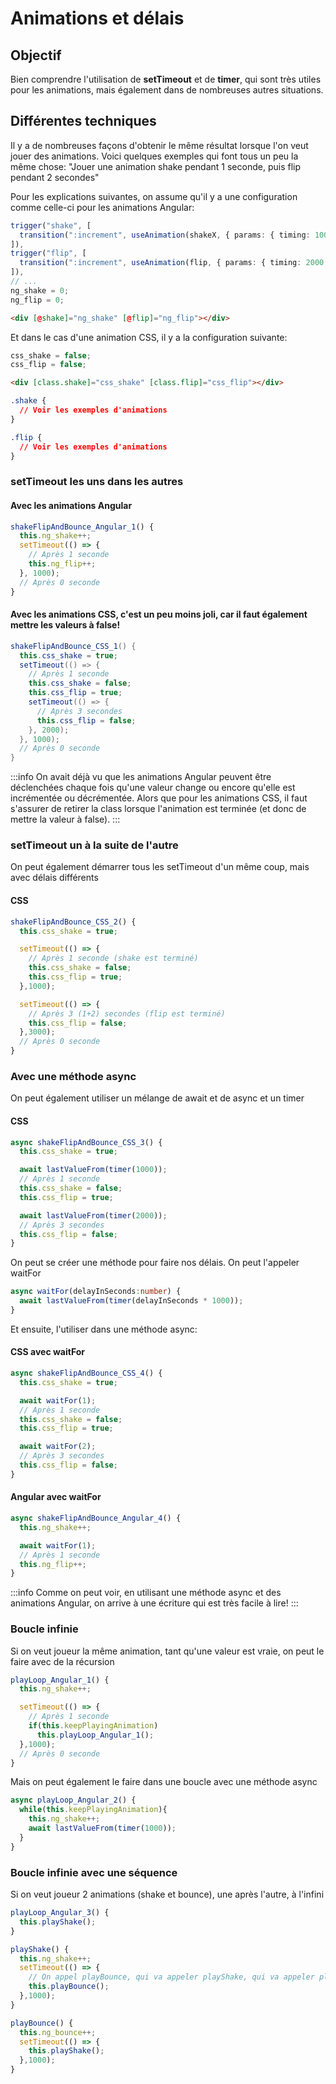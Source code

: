 # Animations et délais

## Objectif

Bien comprendre l'utilisation de **setTimeout** et de **timer**, qui sont très utiles pour les animations, mais également dans de nombreuses autres situations.

## Différentes techniques

Il y a de nombreuses façons d'obtenir le même résultat lorsque l'on veut jouer des animations. Voici quelques exemples qui font tous un peu la même chose: "Jouer une animation shake pendant 1 seconde, puis flip pendant 2 secondes"

Pour les explications suivantes, on assume qu'il y a une configuration comme celle-ci pour les animations Angular:

```ts
trigger("shake", [
  transition(":increment", useAnimation(shakeX, { params: { timing: 1000 } })),
]),
trigger("flip", [
  transition(":increment", useAnimation(flip, { params: { timing: 2000 } })),
]),
// ...
ng_shake = 0;
ng_flip = 0;
```

```html
<div [@shake]="ng_shake" [@flip]="ng_flip"></div>
```

Et dans le cas d'une animation CSS, il y a la configuration suivante:

```ts
css_shake = false;
css_flip = false;
```

```html
<div [class.shake]="css_shake" [class.flip]="css_flip"></div>
```

```css
.shake {
  // Voir les exemples d'animations
}

.flip {
  // Voir les exemples d'animations
}
```

### setTimeout les uns dans les autres

#### Avec les animations Angular

```ts
shakeFlipAndBounce_Angular_1() {
  this.ng_shake++;
  setTimeout(() => {
    // Après 1 seconde
    this.ng_flip++;
  }, 1000);
  // Après 0 seconde
}
```

#### Avec les animations CSS, c'est un peu moins joli, car il faut également mettre les valeurs à false!

```csharp
shakeFlipAndBounce_CSS_1() {
  this.css_shake = true;
  setTimeout(() => {
    // Après 1 seconde
    this.css_shake = false;
    this.css_flip = true;
    setTimeout(() => {
      // Après 3 secondes
      this.css_flip = false;
    }, 2000);
  }, 1000);
  // Après 0 seconde
}
```

:::info
On avait déjà vu que les animations Angular peuvent être déclenchées chaque fois qu'une valeur change ou encore qu'elle est incrémentée ou décrémentée. Alors que pour les animations CSS, il faut s'assurer de retirer la class lorsque l'animation est terminée (et donc de mettre la valeur à false).
:::

### setTimeout un à la suite de l'autre

On peut également démarrer tous les setTimeout d'un même coup, mais avec délais différents

#### CSS

```ts
shakeFlipAndBounce_CSS_2() {
  this.css_shake = true;

  setTimeout(() => {
    // Après 1 seconde (shake est terminé)
    this.css_shake = false;
    this.css_flip = true;
  },1000);

  setTimeout(() => {
    // Après 3 (1+2) secondes (flip est terminé)
    this.css_flip = false;
  },3000);
  // Après 0 seconde
}
```

### Avec une méthode async

On peut également utiliser un mélange de await et de async et un timer

#### CSS

```ts
async shakeFlipAndBounce_CSS_3() {
  this.css_shake = true;

  await lastValueFrom(timer(1000));
  // Après 1 seconde
  this.css_shake = false;
  this.css_flip = true;

  await lastValueFrom(timer(2000));
  // Après 3 secondes
  this.css_flip = false;
}
```

On peut se créer une méthode pour faire nos délais. On peut l'appeler waitFor

```ts
async waitFor(delayInSeconds:number) {
  await lastValueFrom(timer(delayInSeconds * 1000));
}
```

Et ensuite, l'utiliser dans une méthode async:

#### CSS avec waitFor

```ts
async shakeFlipAndBounce_CSS_4() {
  this.css_shake = true;

  await waitFor(1);
  // Après 1 seconde
  this.css_shake = false;
  this.css_flip = true;

  await waitFor(2);
  // Après 3 secondes
  this.css_flip = false;
}
```

#### Angular avec waitFor

```ts
async shakeFlipAndBounce_Angular_4() {
  this.ng_shake++;

  await waitFor(1);
  // Après 1 seconde
  this.ng_flip++;
}
```

:::info
Comme on peut voir, en utilisant une méthode async et des animations Angular, on arrive à une écriture qui est très facile à lire!
:::

### Boucle infinie

Si on veut joueur la même animation, tant qu'une valeur est vraie, on peut le faire avec de la récursion

```ts
playLoop_Angular_1() {
  this.ng_shake++;

  setTimeout(() => {
    // Après 1 seconde
    if(this.keepPlayingAnimation)
      this.playLoop_Angular_1();
  },1000);
  // Après 0 seconde
}
```

Mais on peut également le faire dans une boucle avec une méthode async

```ts
async playLoop_Angular_2() {
  while(this.keepPlayingAnimation){
    this.ng_shake++;
    await lastValueFrom(timer(1000));
  }
}
```

### Boucle infinie avec une séquence

Si on veut joueur 2 animations (shake et bounce), une après l'autre, à l'infini

```ts
playLoop_Angular_3() {
  this.playShake();
}

playShake() {
  this.ng_shake++;
  setTimeout(() => {
    // On appel playBounce, qui va appeler playShake, qui va appeler playBounce, qui va appeler playShake, qui va appeler....
    this.playBounce();
  },1000);
}

playBounce() {
  this.ng_bounce++;
  setTimeout(() => {
    this.playShake();
  },1000);
}
```
